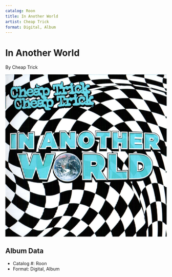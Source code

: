 ```yaml
---
catalog: Roon
title: In Another World
artist: Cheap Trick
format: Digital, Album
---
```


# In Another World

By Cheap Trick

![](../../assets/albumcovers/Cheap_Trick-In_Another_World.png)

## Album Data

- Catalog #: Roon
- Format: Digital, Album

